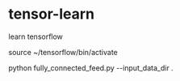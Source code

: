 # tensor-learn
learn tensorflow

source ~/tensorflow/bin/activate

python fully_connected_feed.py --input_data_dir .

